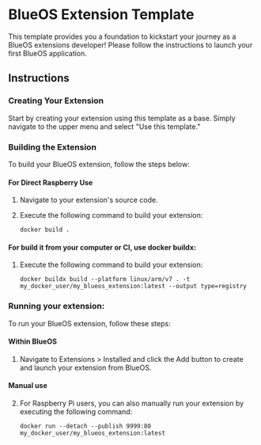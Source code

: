 # BlueOS Extension Template

This template provides you a foundation to kickstart your journey as a BlueOS extensions developer!
Please follow the instructions to launch your first BlueOS application.


## Instructions

### Creating Your Extension
Start by creating your extension using this template as a base. Simply navigate to the upper menu and select "Use this template."

### Building the Extension

To build your BlueOS extension, follow the steps below:

#### For Direct Raspberry Use

1. Navigate to your extension's source code.

2. Execute the following command to build your extension:

   ```shell
   docker build .
    ```

#### For build it from your computer or CI, use docker buildx:
1. Execute the following command to build your extension:

   ```shell
   docker buildx build --platform linux/arm/v7 . -t my_docker_user/my_blueos_extension:latest --output type=registry
    ```


### Running your extension:

To run your BlueOS extension, follow these steps:

#### Within BlueOS
1. Navigate to Extensions > Installed and click the Add button to create and launch your extension from BlueOS.

#### Manual use

2. For Raspberry Pi users, you can also manually run your extension by executing the following command:
   ```shell
   docker run --detach --publish 9999:80 my_docker_user/my_blueos_extension:latest
    ```